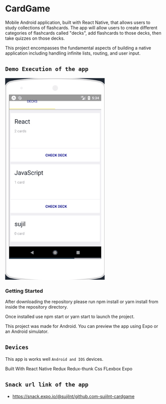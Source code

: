 # CardGame

Mobile Android application, built with React Native, that allows users to study collections of flashcards. The app will allow users to create different categories of flashcards called "decks", add flashcards to those decks, then take quizzes on those decks.

This project encompasses the fundamental aspects of building a native application including handling infinite lists, routing, and user input.


## `Demo Execution of the app`
![alt text](./screenshots/cardAndroid.gif)

### Getting Started
After downloading the repository please run npm install or yarn install from inside the repository directory.

Once installed use npm start or yarn start to launch the project.

This project was made for Android. You can preview the app using Expo or an Android simulator.

 
## `Devices`
This app is works well `Android and IOS` devices.

Built With
React Native
Redux
Redux-thunk
Css FLexbox
Expo

## `Snack url link of the app` 
- https://snack.expo.io/@sujilnt/github.com-sujilnt-cardgame
